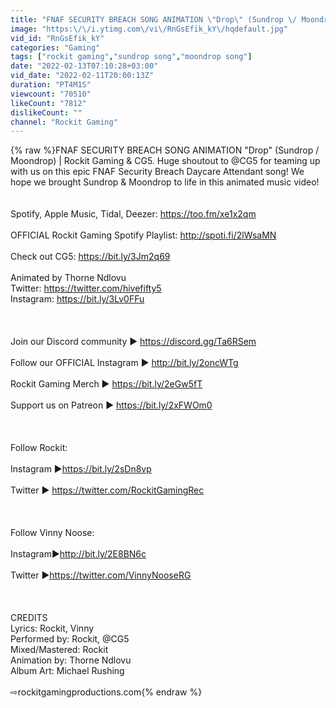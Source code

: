 ```yaml
---
title: "FNAF SECURITY BREACH SONG ANIMATION \"Drop\" (Sundrop \/ Moondrop) | Rockit Gaming & CG5"
image: "https:\/\/i.ytimg.com\/vi\/RnGsEfik_kY\/hqdefault.jpg"
vid_id: "RnGsEfik_kY"
categories: "Gaming"
tags: ["rockit gaming","sundrop song","moondrop song"]
date: "2022-02-13T07:10:28+03:00"
vid_date: "2022-02-11T20:00:13Z"
duration: "PT4M1S"
viewcount: "70510"
likeCount: "7812"
dislikeCount: ""
channel: "Rockit Gaming"
---
```

{% raw %}FNAF SECURITY BREACH SONG ANIMATION &quot;Drop&quot; (Sundrop / Moondrop) | Rockit Gaming &amp; CG5. Huge shoutout to @CG5 for teaming up with us on this epic FNAF Security Breach Daycare Attendant song! We hope we brought Sundrop &amp; Moondrop to life in this animated music video! <br /><br /><br />Spotify, Apple Music, Tidal, Deezer: <a rel="nofollow" target="blank" href="https://too.fm/xe1x2qm">https://too.fm/xe1x2qm</a><br /><br />OFFICIAL Rockit Gaming Spotify Playlist: <a rel="nofollow" target="blank" href="http://spoti.fi/2lWsaMN">http://spoti.fi/2lWsaMN</a><br /><br />Check out CG5: <a rel="nofollow" target="blank" href="https://bit.ly/3Jm2q69">https://bit.ly/3Jm2q69</a><br /><br />Animated by Thorne Ndlovu<br />Twitter: <a rel="nofollow" target="blank" href="https://twitter.com/hivefifty5">https://twitter.com/hivefifty5</a><br />Instagram: <a rel="nofollow" target="blank" href="https://bit.ly/3Lv0FFu">https://bit.ly/3Lv0FFu</a><br /><br /><br /><br />Join our Discord community ► <a rel="nofollow" target="blank" href="https://discord.gg/Ta6RSem">https://discord.gg/Ta6RSem</a><br /><br />Follow our OFFICIAL Instagram ► <a rel="nofollow" target="blank" href="http://bit.ly/2oncWTg">http://bit.ly/2oncWTg</a><br /><br />Rockit Gaming Merch ► <a rel="nofollow" target="blank" href="https://bit.ly/2eGw5fT">https://bit.ly/2eGw5fT</a><br /><br />Support us on Patreon ► <a rel="nofollow" target="blank" href="https://bit.ly/2xFWOm0">https://bit.ly/2xFWOm0</a><br /><br /><br /><br />Follow Rockit:<br /><br />Instagram ►<a rel="nofollow" target="blank" href="https://bit.ly/2sDn8vp">https://bit.ly/2sDn8vp</a><br /><br />Twitter ► <a rel="nofollow" target="blank" href="https://twitter.com/RockitGamingRec">https://twitter.com/RockitGamingRec</a><br /><br /><br /><br />Follow Vinny Noose:<br /><br />Instagram►<a rel="nofollow" target="blank" href="http://bit.ly/2E8BN6c">http://bit.ly/2E8BN6c</a><br /><br />Twitter ►<a rel="nofollow" target="blank" href="https://twitter.com/VinnyNooseRG">https://twitter.com/VinnyNooseRG</a><br /><br /><br /><br />CREDITS<br />Lyrics: Rockit, Vinny<br />Performed by: Rockit, @CG5 <br />Mixed/Mastered: Rockit<br />Animation by: Thorne Ndlovu<br />Album Art: Michael Rushing<br /><br />⇨rockitgamingproductions.com{% endraw %}
